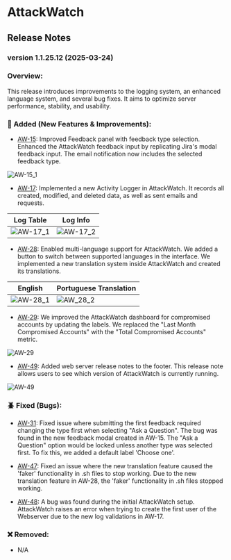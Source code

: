 # AttackWatch

## Release Notes

### version 1.1.25.12 (2025-03-24) 

### Overview:

This release introduces improvements to the logging system, an enhanced language system, and several bug fixes.
It aims to optimize server performance, stability, and usability.

### 🚀 Added (New Features & Improvements):

-   [AW-15](https://lcg-xad.atlassian.net/jira/software/c/projects/AW/boards/7?selectedIssue=AW-15 'AW-15'): Improved Feedback panel with feedback type selection. Enhanced the AttackWatch feedback input by replicating Jira's modal feedback input. The email notification now includes the selected feedback type.

![AW-15_1](https://github.com/user-attachments/assets/9e4eedc7-bec4-4aa2-a520-38c6669c363c)


-   [AW-17](https://lcg-xad.atlassian.net/jira/software/c/projects/AW/boards/7?selectedIssue=AW-17 'AW-17'): Implemented a new Activity Logger in AttackWatch. It records all created, modified, and deleted data, as well as sent emails and requests.

| Log Table | Log Info |
|---------|---------|
| ![AW-17_1](https://github.com/user-attachments/assets/d54a51c5-5bee-438b-9398-07eb48aa0393) | ![AW-17_2](https://github.com/user-attachments/assets/23e0c861-b0c6-4fc3-9818-630de7b85a70) |


-   [AW-28](https://lcg-xad.atlassian.net/jira/software/c/projects/AW/boards/7?selectedIssue=AW-28 'AW-28'): Enabled multi-language support for AttackWatch. We added a button to switch between supported languages in the interface. We implemented a new translation system inside AttackWatch and created its translations.

| English | Portuguese Translation |
|---------|---------|
| ![AW-28_1](https://github.com/user-attachments/assets/205075fe-2751-4a5e-81ba-2ff48ff40a0a) | ![AW_28_2](https://github.com/user-attachments/assets/4ff45389-c5f9-4e43-8380-e6c99f3f47db) |


-   [AW-29](https://lcg-xad.atlassian.net/jira/software/c/projects/AW/boards/7?selectedIssue=AW-29 'AW-29'): We improved the AttackWatch dashboard for compromised accounts by updating the labels. We replaced the "Last Month Compromised Accounts" with the "Total Compromised Accounts" metric.

![AW-29](https://github.com/user-attachments/assets/859f89c2-8a2b-42f1-bd92-2a9b76f4af05)


-   [AW-49](https://lcg-xad.atlassian.net/jira/software/c/projects/AW/boards/7?selectedIssue=AW-49 'AW-49'): Added web server release notes to the footer. This release note allows users to see which version of AttackWatch is currently running.

![AW-49](https://github.com/user-attachments/assets/d4f670c3-be98-4dd0-bc60-d6b57cd2769c)


### 🪲 Fixed (Bugs):

-   [AW-31](https://lcg-xad.atlassian.net/jira/software/c/projects/AW/boards/7?selectedIssue=AW-31 'AW-31'): Fixed issue where submitting the first feedback required changing the type first when selecting "Ask a Question". The bug was found in the new feedback modal created in AW-15. The "Ask a Question" option would be locked unless another type was selected first. To fix this, we added a default label 'Choose one'.

-   [AW-47](https://lcg-xad.atlassian.net/jira/software/c/projects/AW/boards/7?selectedIssue=AW-47 'AW-47'): Fixed an issue where the new translation feature caused the 'faker' functionality in .sh files to stop working. Due to the new translation feature in AW-28, the 'faker' functionality in .sh files stopped working.

-   [AW-48](https://lcg-xad.atlassian.net/jira/software/c/projects/AW/boards/7?selectedIssue=AW-48 'AW-48'): A bug was found during the initial AttackWatch setup. AttackWatch raises an error when trying to create the first user of the Webserver due to the new log validations in AW-17.

### ❌ Removed:

-   N/A
